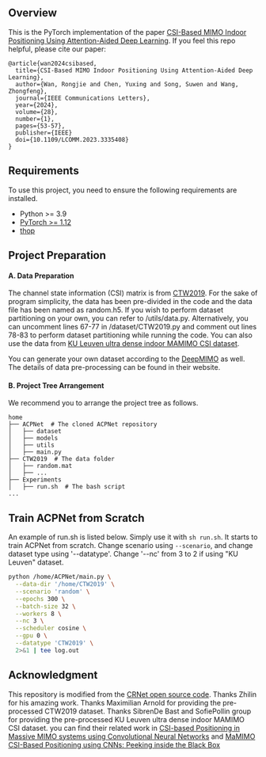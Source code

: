 ## Overview

This is the PyTorch implementation of the paper [CSI-Based MIMO Indoor Positioning Using Attention-Aided Deep Learning](https://ieeexplore.ieee.org/document/10325508).
If you feel this repo helpful, please cite our paper:

```
@article{wan2024csibased,
  title={CSI-Based MIMO Indoor Positioning Using Attention-Aided Deep Learning},
  author={Wan, Rongjie and Chen, Yuxing and Song, Suwen and Wang, Zhongfeng},
  journal={IEEE Communications Letters},
  year={2024},
  volume={28},
  number={1},
  pages={53-57},
  publisher={IEEE}
  doi={10.1109/LCOMM.2023.3335408}
}
```


## Requirements

To use this project, you need to ensure the following requirements are installed.

- Python >= 3.9
- [PyTorch >= 1.12](https://pytorch.org/get-started/locally/)
- [thop](https://github.com/Lyken17/pytorch-OpCounter)

## Project Preparation

#### A. Data Preparation

The channel state information (CSI) matrix is from [CTW2019](https://data.ieeemlc.org/Ds1Detail).
For the sake of program simplicity, the data has been pre-divided in the code and the data file has been named as random.h5. If you wish to perform dataset partitioning on your own, you can refer to /utils/data.py. Alternatively, you can uncomment lines 67-77 in /dataset/CTW2019.py and comment out lines 78-83 to perform dataset partitioning while running the code.
You can also use the data from [KU Leuven ultra dense indoor MAMIMO CSI dataset](https://ieee-dataport.org/open-access/ultra-dense-indoor-mamimo-csi-dataset).

You can generate your own dataset according to the [DeepMIMO](https://www.deepmimo.net/) as well. The details of data pre-processing can be found in their website.

#### B. Project Tree Arrangement

We recommend you to arrange the project tree as follows.

```
home
├── ACPNet  # The cloned ACPNet repository
│   ├── dataset
│   ├── models
│   ├── utils
│   ├── main.py
├── CTW2019  # The data folder
│   ├── random.mat
│   ├── ...
├── Experiments
│   ├── run.sh  # The bash script
...
```

## Train ACPNet from Scratch

An example of run.sh is listed below. Simply use it with `sh run.sh`. It starts to train ACPNet from scratch. Change scenario using `--scenario`, and change dataset type using '--datatype'. Change '--nc' from 3 to 2 if using "KU Leuven" dataset.

``` bash
python /home/ACPNet/main.py \
  --data-dir '/home/CTW2019' \
  --scenario 'random' \
  --epochs 300 \
  --batch-size 32 \
  --workers 8 \
  --nc 3 \
  --scheduler cosine \
  --gpu 0 \
  --datatype 'CTW2019' \
  2>&1 | tee log.out
```


## Acknowledgment

This repository is modified from the [CRNet open source code](https://github.com/Kylin9511/CRNet). Thanks Zhilin for his amazing work.
Thanks Maximilian Arnold for providing the pre-processed CTW2019 dataset.
Thanks SibrenDe Bast and SofiePollin group for providing the pre-processed KU Leuven ultra dense indoor MAMIMO CSI dataset.
 you can find their related work in [CSI-based Positioning in Massive MIMO systems using Convolutional Neural Networks](https://github.com/sibrendebast/MaMIMO-CSI-positioning-using-CNNs) and [MaMIMO CSI-Based Positioning using CNNs: Peeking inside the Black Box](https://github.com/sibrendebast/inside-the-black-box)
